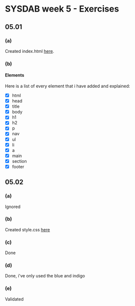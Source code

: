 # SYSDAB week 5 - Exercises
## 05.01
### (a)
Created index.html [here](index.html).

### (b)
#### Elements
Here is a list of every element that i have added and explained:
- [x] html
- [x] head 
- [x] title
- [x] body
- [x] h1
- [x] h2
- [x] p
- [x] nav
- [x] ul
- [x] li
- [x] a
- [x] main
- [x] section
- [x] footer

## 05.02
### (a)
Ignored

### (b)
Created style.css [here](style.css)

### (c)
Done

### (d)
Done, i've only used the blue and indigo

### (e)
Validated